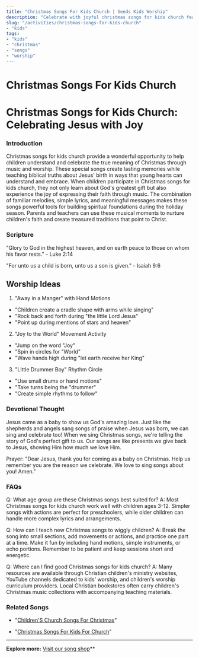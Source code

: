 ```yaml
---
title: "Christmas Songs For Kids Church | Seeds Kids Worship"
description: "Celebrate with joyful christmas songs for kids church featuring biblical Christmas themes. Holiday worship music for children and families."
slug: "/activities/christmas-songs-for-kids-church"
- "kids"
tags:
- "kids"
- "christmas"
- "songs"
- "worship"
---
```


# Christmas Songs For Kids Church

# Christmas Songs for Kids Church: Celebrating Jesus with Joy

### Introduction
Christmas songs for kids church provide a wonderful opportunity to help children understand and celebrate the true meaning of Christmas through music and worship. These special songs create lasting memories while teaching biblical truths about Jesus' birth in ways that young hearts can understand and embrace. When children participate in Christmas songs for kids church, they not only learn about God's greatest gift but also experience the joy of expressing their faith through music. The combination of familiar melodies, simple lyrics, and meaningful messages makes these songs powerful tools for building spiritual foundations during the holiday season. Parents and teachers can use these musical moments to nurture children's faith and create treasured traditions that point to Christ.

### Scripture
"Glory to God in the highest heaven, and on earth peace to those on whom his favor rests." - Luke 2:14

"For unto us a child is born, unto us a son is given." - Isaiah 9:6

## Worship Ideas
1. "Away in a Manger" with Hand Motions
- "Children create a cradle shape with arms while singing"
- "Rock back and forth during "the little Lord Jesus"
- "Point up during mentions of stars and heaven"

2. "Joy to the World" Movement Activity
- "Jump on the word "Joy"
- "Spin in circles for "World"
- "Wave hands high during "let earth receive her King"

3. "Little Drummer Boy" Rhythm Circle
- "Use small drums or hand motions"
- "Take turns being the "drummer"
- "Create simple rhythms to follow"

### Devotional Thought
Jesus came as a baby to show us God's amazing love. Just like the shepherds and angels sang songs of praise when Jesus was born, we can sing and celebrate too! When we sing Christmas songs, we're telling the story of God's perfect gift to us. Our songs are like presents we give back to Jesus, showing Him how much we love Him.

Prayer: "Dear Jesus, thank you for coming as a baby on Christmas. Help us remember you are the reason we celebrate. We love to sing songs about you! Amen."

### FAQs
Q: What age group are these Christmas songs best suited for?
A: Most Christmas songs for kids church work well with children ages 3-12. Simpler songs with actions are perfect for preschoolers, while older children can handle more complex lyrics and arrangements.

Q: How can I teach new Christmas songs to wiggly children?
A: Break the song into small sections, add movements or actions, and practice one part at a time. Make it fun by including hand motions, simple instruments, or echo portions. Remember to be patient and keep sessions short and energetic.

Q: Where can I find good Christmas songs for kids church?
A: Many resources are available through Christian children's ministry websites, YouTube channels dedicated to kids' worship, and children's worship curriculum providers. Local Christian bookstores often carry children's Christmas music collections with accompanying teaching materials.

### Related Songs

- "[Children'S Church Songs For Christmas](/activities/children-s-church-songs-for-christmas/)"

- "[Christmas Songs For Kids For Church](/activities/christmas-songs-for-kids-for-church/)"

---

**Explore more:** [Visit our song shop](https://seedskidsworship.com/shop)**

<!-- Schema Markup -->
<script type="application/ld+json">
{
  "@context": "https://schema.org",
  "@type": "MusicRecording",
  "name": "Christmas Songs For Kids Church",
  "byArtist": {
    "@type": "MusicGroup",
    "name": "Seeds Kids Worship"
  },
  "isFamilyFriendly": true,
  "url": "https://seedskidsworship.com/activities/christmas-songs-for-kids-church/"
}
</script>